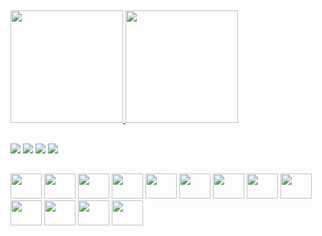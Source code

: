 <!--### Hi there 👋-->

<!--
**JonatasCaetano/JonatasCaetano** is a ✨ _special_ ✨ repository because its `README.md` (this file) appears on your GitHub profile.

Here are some ideas to get you started:

- 🔭 I’m currently working on ...
- 🌱 I’m currently learning ...
- 👯 I’m looking to collaborate on ...
- 🤔 I’m looking for help with ...
- 💬 Ask me about ...
- 📫 How to reach me: ...
- 😄 Pronouns: ...
- ⚡ Fun fact: ...
-->

##

<div align="start">
  <a href="https://github.com/JonatasCaetano">
  <img height="180em" src="https://github-readme-stats.vercel.app/api?username=JonatasCaetano&show_icons=true&theme=codeSTACKr&include_all_commits=true&count_private=true"/>
  <img height="180em" src="https://github-readme-stats.vercel.app/api/top-langs/?username=JonatasCaetano&layout=compact&langs_count=7&theme=codeSTACKr"/>
</div>

##  
  
  <a href = "mailto:jonatas.calves@gmail.com"><img src="https://img.shields.io/badge/Gmail-D14836?style=for-the-badge&logo=gmail&logoColor=white" target="_blank"></a>
  <a href="https://www.linkedin.com/in/jonatas-c-29a64b227" target="_blank"><img src="https://img.shields.io/badge/-LinkedIn-%230077B5?style=for-the-badge&logo=linkedin&logoColor=white" target="_blank"></a>
  <a href = "https://play.google.com/store/apps/developer?id=jonatas" target="_blank"><img src="https://img.shields.io/badge/Google_Play-414141?style=for-the-badge&logo=google-play&logoColor=white" target="_blank"></a>
  <a href = "https://api.whatsapp.com/send?phone=5514991648334&text=Ol%C3%A1%2C%20Jonatas" target="_blank"><img src="https://img.shields.io/badge/WhatsApp-25D366?style=for-the-badge&logo=whatsapp&logoColor=white" target="_blank"></a> 
  
##
  
<div style="display: inline_block">

  <img height="40" width="50" src="https://cdn.jsdelivr.net/gh/devicons/devicon/icons/flutter/flutter-original.svg" />         
  <img height="40" width="50" src="https://cdn.jsdelivr.net/gh/devicons/devicon/icons/dart/dart-original.svg" />
  <img height="40" width="50" src="https://cdn.jsdelivr.net/gh/devicons/devicon/icons/java/java-original.svg" />     
  <img height="40" width="50" src="https://cdn.jsdelivr.net/gh/devicons/devicon/icons/spring/spring-original.svg" />
  <img height="40" width="50" src="https://cdn.jsdelivr.net/gh/devicons/devicon/icons/html5/html5-original.svg" />       
  <img height="40" width="50" src="https://cdn.jsdelivr.net/gh/devicons/devicon/icons/css3/css3-original.svg" />
  <img height="40" width="50" src="https://cdn.jsdelivr.net/gh/devicons/devicon/icons/bootstrap/bootstrap-original.svg" />
  <!--
  <img height="40" width="50" src="https://cdn.jsdelivr.net/gh/devicons/devicon/icons/javascript/javascript-original.svg" />
  <img height="40" width="50" src="https://cdn.jsdelivr.net/gh/devicons/devicon/icons/vuejs/vuejs-original.svg" />           
  <img height="40" width="50" src="https://cdn.jsdelivr.net/gh/devicons/devicon/icons/php/php-original.svg" />
  <img height="40" width="50" src="https://cdn.jsdelivr.net/gh/devicons/devicon/icons/laravel/laravel-plain.svg" />
  -->
  <img height="40" width="50" src="https://cdn.jsdelivr.net/gh/devicons/devicon/icons/firebase/firebase-plain.svg" />
  <img height="40" width="50" src="https://cdn.jsdelivr.net/gh/devicons/devicon/icons/mongodb/mongodb-original.svg" />
  <img height="40" width="50" src="https://cdn.jsdelivr.net/gh/devicons/devicon/icons/postgresql/postgresql-original.svg" />
  <!--
  <img height="40" width="50" src="https://cdn.jsdelivr.net/gh/devicons/devicon/icons/mysql/mysql-original.svg" />
  <img height="40" width="50" src="https://cdn.jsdelivr.net/gh/devicons/devicon/icons/sqlite/sqlite-original.svg" />
  -->
  <img height="40" width="50" src="https://cdn.jsdelivr.net/gh/devicons/devicon/icons/vscode/vscode-original.svg" />
  <img height="40" width="50" src="https://cdn.jsdelivr.net/gh/devicons/devicon/icons/github/github-original.svg" />
  <img height="40" width="50" src="https://cdn.jsdelivr.net/gh/devicons/devicon/icons/git/git-original.svg" />
          
          
          
                     
          
          
</div>  
          
          
          



